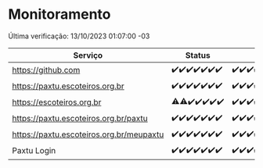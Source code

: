 # Monitoramento

Última verificação: 13/10/2023 01:07:00 -03

|Serviço|Status|Últimas 24h|
|---|---|---|
|https://github.com|<span title="2023-10-06: OK=24">✔️</span><span title="2023-10-07: OK=24">✔️</span><span title="2023-10-08: OK=24">✔️</span><span title="2023-10-09: OK=24">✔️</span><span title="2023-10-10: OK=24">✔️</span><span title="2023-10-11: OK=24">✔️</span><span title="2023-10-12: OK=4">✔️</span>|<span title="12/10/2023 01:07:00 -03 : 200">✔️</span><span title="12/10/2023 02:05:00 -03 : 200">✔️</span><span title="12/10/2023 03:08:00 -03 : 200">✔️</span><span title="12/10/2023 04:05:00 -03 : 200">✔️</span><span title="12/10/2023 05:08:00 -03 : 200">✔️</span><span title="12/10/2023 06:06:00 -03 : 200">✔️</span><span title="12/10/2023 07:06:00 -03 : 200">✔️</span><span title="12/10/2023 08:04:00 -03 : 200">✔️</span><span title="12/10/2023 09:11:00 -03 : 200">✔️</span><span title="12/10/2023 10:09:00 -03 : 200">✔️</span><span title="12/10/2023 11:05:00 -03 : 200">✔️</span><span title="12/10/2023 12:06:00 -03 : 200">✔️</span><span title="12/10/2023 13:07:00 -03 : 200">✔️</span><span title="12/10/2023 14:04:00 -03 : 200">✔️</span><span title="12/10/2023 15:08:00 -03 : 200">✔️</span><span title="12/10/2023 16:03:00 -03 : 200">✔️</span><span title="12/10/2023 17:06:00 -03 : 200">✔️</span><span title="12/10/2023 18:03:00 -03 : 200">✔️</span><span title="12/10/2023 19:04:00 -03 : 200">✔️</span><span title="12/10/2023 20:05:00 -03 : 200">✔️</span><span title="12/10/2023 21:29:00 -03 : 200">✔️</span><span title="12/10/2023 22:43:00 -03 : 200">✔️</span><span title="12/10/2023 23:18:00 -03 : 200">✔️</span><span title="13/10/2023 00:07:00 -03 : 200">✔️</span><span title="13/10/2023 01:07:00 -03 : 200">✔️</span>|
|https://paxtu.escoteiros.org.br|<span title="2023-10-06: OK=24">✔️</span><span title="2023-10-07: OK=24">✔️</span><span title="2023-10-08: OK=24">✔️</span><span title="2023-10-09: OK=24">✔️</span><span title="2023-10-10: OK=24">✔️</span><span title="2023-10-11: OK=24">✔️</span><span title="2023-10-12: OK=4">✔️</span>|<span title="12/10/2023 01:07:00 -03 : 200">✔️</span><span title="12/10/2023 02:05:00 -03 : 200">✔️</span><span title="12/10/2023 03:08:00 -03 : 200">✔️</span><span title="12/10/2023 04:05:00 -03 : 200">✔️</span><span title="12/10/2023 05:08:00 -03 : 200">✔️</span><span title="12/10/2023 06:06:00 -03 : 200">✔️</span><span title="12/10/2023 07:06:00 -03 : 200">✔️</span><span title="12/10/2023 08:04:00 -03 : 200">✔️</span><span title="12/10/2023 09:11:00 -03 : 200">✔️</span><span title="12/10/2023 10:09:00 -03 : 200">✔️</span><span title="12/10/2023 11:05:00 -03 : 200">✔️</span><span title="12/10/2023 12:06:00 -03 : 200">✔️</span><span title="12/10/2023 13:07:00 -03 : 200">✔️</span><span title="12/10/2023 14:04:00 -03 : 200">✔️</span><span title="12/10/2023 15:08:00 -03 : 200">✔️</span><span title="12/10/2023 16:03:00 -03 : 200">✔️</span><span title="12/10/2023 17:06:00 -03 : 200">✔️</span><span title="12/10/2023 18:03:00 -03 : 200">✔️</span><span title="12/10/2023 19:04:00 -03 : 200">✔️</span><span title="12/10/2023 20:05:00 -03 : 200">✔️</span><span title="12/10/2023 21:29:00 -03 : 200">✔️</span><span title="12/10/2023 22:43:00 -03 : 200">✔️</span><span title="12/10/2023 23:18:00 -03 : 200">✔️</span><span title="13/10/2023 00:07:00 -03 : 200">✔️</span><span title="13/10/2023 01:07:00 -03 : 200">✔️</span>|
|https://escoteiros.org.br|<span title="2023-10-06: OK=23, Falhas=1">⚠️</span><span title="2023-10-07: OK=23, Falhas=1">⚠️</span><span title="2023-10-08: OK=24">✔️</span><span title="2023-10-09: OK=24">✔️</span><span title="2023-10-10: OK=24">✔️</span><span title="2023-10-11: OK=24">✔️</span><span title="2023-10-12: OK=4">✔️</span>|<span title="12/10/2023 01:07:00 -03 : 200">✔️</span><span title="12/10/2023 02:05:00 -03 : 200">✔️</span><span title="12/10/2023 03:08:00 -03 : 200">✔️</span><span title="12/10/2023 04:05:00 -03 : 200">✔️</span><span title="12/10/2023 05:08:00 -03 : 200">✔️</span><span title="12/10/2023 06:06:00 -03 : 200">✔️</span><span title="12/10/2023 07:06:00 -03 : 200">✔️</span><span title="12/10/2023 08:04:00 -03 : 200">✔️</span><span title="12/10/2023 09:11:00 -03 : 200">✔️</span><span title="12/10/2023 10:09:00 -03 : 200">✔️</span><span title="12/10/2023 11:05:00 -03 : 200">✔️</span><span title="12/10/2023 12:06:00 -03 : 200">✔️</span><span title="12/10/2023 13:07:00 -03 : 200">✔️</span><span title="12/10/2023 14:04:00 -03 : 200">✔️</span><span title="12/10/2023 15:08:00 -03 : 200">✔️</span><span title="12/10/2023 16:03:00 -03 : 200">✔️</span><span title="12/10/2023 17:06:00 -03 : 200">✔️</span><span title="12/10/2023 18:03:00 -03 : 200">✔️</span><span title="12/10/2023 19:04:00 -03 : 200">✔️</span><span title="12/10/2023 20:05:00 -03 : 200">✔️</span><span title="12/10/2023 21:29:00 -03 : 200">✔️</span><span title="12/10/2023 22:43:00 -03 : 200">✔️</span><span title="12/10/2023 23:18:00 -03 : 200">✔️</span><span title="13/10/2023 00:07:00 -03 : 200">✔️</span><span title="13/10/2023 01:07:00 -03 : 200">✔️</span>|
|https://paxtu.escoteiros.org.br/paxtu|<span title="2023-10-06: OK=24">✔️</span><span title="2023-10-07: OK=24">✔️</span><span title="2023-10-08: OK=24">✔️</span><span title="2023-10-09: OK=24">✔️</span><span title="2023-10-10: OK=24">✔️</span><span title="2023-10-11: OK=24">✔️</span><span title="2023-10-12: OK=4">✔️</span>|<span title="12/10/2023 01:07:00 -03 : 200">✔️</span><span title="12/10/2023 02:05:00 -03 : 200">✔️</span><span title="12/10/2023 03:08:00 -03 : 200">✔️</span><span title="12/10/2023 04:05:00 -03 : 200">✔️</span><span title="12/10/2023 05:08:00 -03 : 200">✔️</span><span title="12/10/2023 06:06:00 -03 : 200">✔️</span><span title="12/10/2023 07:06:00 -03 : 200">✔️</span><span title="12/10/2023 08:04:00 -03 : 200">✔️</span><span title="12/10/2023 09:11:00 -03 : 200">✔️</span><span title="12/10/2023 10:09:00 -03 : 200">✔️</span><span title="12/10/2023 11:05:00 -03 : 200">✔️</span><span title="12/10/2023 12:06:00 -03 : 200">✔️</span><span title="12/10/2023 13:07:00 -03 : 200">✔️</span><span title="12/10/2023 14:04:00 -03 : 200">✔️</span><span title="12/10/2023 15:08:00 -03 : 200">✔️</span><span title="12/10/2023 16:03:00 -03 : 200">✔️</span><span title="12/10/2023 17:06:00 -03 : 200">✔️</span><span title="12/10/2023 18:03:00 -03 : 200">✔️</span><span title="12/10/2023 19:04:00 -03 : 200">✔️</span><span title="12/10/2023 20:05:00 -03 : 200">✔️</span><span title="12/10/2023 21:29:00 -03 : 200">✔️</span><span title="12/10/2023 22:43:00 -03 : 200">✔️</span><span title="12/10/2023 23:18:00 -03 : 200">✔️</span><span title="13/10/2023 00:07:00 -03 : 200">✔️</span><span title="13/10/2023 01:07:00 -03 : 200">✔️</span>|
|https://paxtu.escoteiros.org.br/meupaxtu|<span title="2023-10-06: OK=24">✔️</span><span title="2023-10-07: OK=24">✔️</span><span title="2023-10-08: OK=24">✔️</span><span title="2023-10-09: OK=24">✔️</span><span title="2023-10-10: OK=24">✔️</span><span title="2023-10-11: OK=24">✔️</span><span title="2023-10-12: OK=4">✔️</span>|<span title="12/10/2023 01:07:00 -03 : 200">✔️</span><span title="12/10/2023 02:05:00 -03 : 200">✔️</span><span title="12/10/2023 03:08:00 -03 : 200">✔️</span><span title="12/10/2023 04:05:00 -03 : 200">✔️</span><span title="12/10/2023 05:08:00 -03 : 200">✔️</span><span title="12/10/2023 06:06:00 -03 : 200">✔️</span><span title="12/10/2023 07:06:00 -03 : 200">✔️</span><span title="12/10/2023 08:04:00 -03 : 200">✔️</span><span title="12/10/2023 09:11:00 -03 : 200">✔️</span><span title="12/10/2023 10:09:00 -03 : 200">✔️</span><span title="12/10/2023 11:05:00 -03 : 200">✔️</span><span title="12/10/2023 12:06:00 -03 : 200">✔️</span><span title="12/10/2023 13:07:00 -03 : 200">✔️</span><span title="12/10/2023 14:04:00 -03 : 200">✔️</span><span title="12/10/2023 15:08:00 -03 : 200">✔️</span><span title="12/10/2023 16:03:00 -03 : 200">✔️</span><span title="12/10/2023 17:06:00 -03 : 200">✔️</span><span title="12/10/2023 18:03:00 -03 : 200">✔️</span><span title="12/10/2023 19:04:00 -03 : 200">✔️</span><span title="12/10/2023 20:05:00 -03 : 200">✔️</span><span title="12/10/2023 21:29:00 -03 : 200">✔️</span><span title="12/10/2023 22:43:00 -03 : 200">✔️</span><span title="12/10/2023 23:18:00 -03 : 200">✔️</span><span title="13/10/2023 00:07:00 -03 : 200">✔️</span><span title="13/10/2023 01:07:00 -03 : 200">✔️</span>|
|Paxtu Login|<span title="2023-10-06: OK=24">✔️</span><span title="2023-10-07: OK=24">✔️</span><span title="2023-10-08: OK=24">✔️</span><span title="2023-10-09: OK=24">✔️</span><span title="2023-10-10: OK=24">✔️</span><span title="2023-10-11: OK=24">✔️</span><span title="2023-10-12: OK=4">✔️</span>|<span title="12/10/2023 01:07:00 -03 : 200">✔️</span><span title="12/10/2023 02:05:00 -03 : 200">✔️</span><span title="12/10/2023 03:08:00 -03 : 200">✔️</span><span title="12/10/2023 04:06:00 -03 : 200">✔️</span><span title="12/10/2023 05:08:00 -03 : 200">✔️</span><span title="12/10/2023 06:06:00 -03 : 200">✔️</span><span title="12/10/2023 07:06:00 -03 : 200">✔️</span><span title="12/10/2023 08:04:00 -03 : 200">✔️</span><span title="12/10/2023 09:11:00 -03 : 200">✔️</span><span title="12/10/2023 10:09:00 -03 : 200">✔️</span><span title="12/10/2023 11:05:00 -03 : 200">✔️</span><span title="12/10/2023 12:06:00 -03 : 200">✔️</span><span title="12/10/2023 13:07:00 -03 : 200">✔️</span><span title="12/10/2023 14:04:00 -03 : 200">✔️</span><span title="12/10/2023 15:08:00 -03 : 200">✔️</span><span title="12/10/2023 16:03:00 -03 : 200">✔️</span><span title="12/10/2023 17:06:00 -03 : 200">✔️</span><span title="12/10/2023 18:03:00 -03 : 200">✔️</span><span title="12/10/2023 19:04:00 -03 : 200">✔️</span><span title="12/10/2023 20:05:00 -03 : 200">✔️</span><span title="12/10/2023 21:29:00 -03 : 200">✔️</span><span title="12/10/2023 22:43:00 -03 : 200">✔️</span><span title="12/10/2023 23:18:00 -03 : 200">✔️</span><span title="13/10/2023 00:07:00 -03 : 200">✔️</span><span title="13/10/2023 01:07:00 -03 : 200">✔️</span>|
